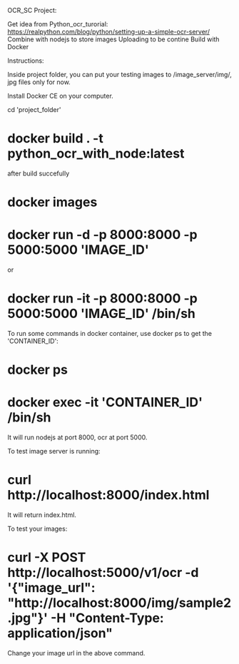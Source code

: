 OCR_SC Project:

Get idea from Python_ocr_turorial: https://realpython.com/blog/python/setting-up-a-simple-ocr-server/
Combine with nodejs to store images
Uploading to be contine
Build with Docker

Instructions:

Inside project folder, you can put your testing images to /image_server/img/, jpg files only for now.

Install Docker CE on your computer. 

cd 'project_folder'

# docker build . -t python_ocr_with_node:latest

after build succefully

# docker images
# docker run -d -p 8000:8000 -p 5000:5000 'IMAGE_ID'

or
# docker run -it -p 8000:8000 -p 5000:5000 'IMAGE_ID' /bin/sh

To run some commands in docker container, use docker ps to get the 'CONTAINER_ID':

# docker ps
# docker exec -it 'CONTAINER_ID' /bin/sh

It will run nodejs at port 8000, ocr at port 5000.

To test image server is running:
# curl http://localhost:8000/index.html

It will return index.html.

To test your images: 

# curl -X POST http://localhost:5000/v1/ocr -d '{"image_url": "http://localhost:8000/img/sample2.jpg"}' -H "Content-Type: application/json"

Change your image url in the above command.
